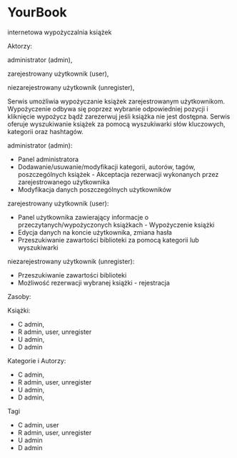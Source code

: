 # YourBook

internetowa wypożyczalnia książek

Aktorzy:

administrator (admin),

zarejestrowany użytkownik (user),

niezarejestrowany użytkownik (unregister),

Serwis umożliwia wypożyczanie książek zarejestrowanym użytkownikom. Wypożyczenie odbywa się poprzez wybranie odpowiedniej pozycji i kliknięcie wypożycz bądź zarezerwuj jeśli książka nie jest dostępna. Serwis oferuje wyszukiwanie książek za pomocą wyszukiwarki słów kluczowych, kategorii oraz hashtagów.

administrator (admin):
- Panel administratora
- Dodawanie/usuwanie/modyfikacji kategorii, autorów, tagów, poszczególnych książek - Akceptacja rezerwacji wykonanych przez zarejestrowanego użytkownika
- Modyfikacja danych poszczególnych użytkowników

zarejestrowany użytkownik (user):
- Panel użytkownika zawierający informacje o przeczytanych/wypożyczonych książkach - Wypożyczenie książki
- Edycja danych na koncie użytkownika, zmiana hasła
- Przeszukiwanie zawartości biblioteki za pomocą kategorii lub wyszukiwarki

niezarejestrowany użytkownik (unregister):
- Przeszukiwanie zawartości biblioteki
- Możliwość rezerwacji wybranej książki - rejestracja

Zasoby:


Książki:
- C admin,
- R admin, user, unregister 
- U admin,
- D admin

Kategorie i Autorzy: 
- C admin,
- R admin, user, unregister
- U admin,
- D admin,

Tagi 
- C admin, user
- R admin, user, unregister
- U admin
- D admin

 
